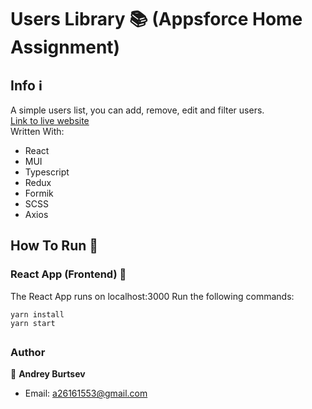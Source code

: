 # Users Library 📚 (Appsforce Home Assignment)

## Info ℹ

A simple users list, you can add, remove, edit and filter users.<br/>
[Link to live website](https://startling-axolotl-786481.netlify.app/)<br/>
Written With:

- React
- MUI
- Typescript
- Redux
- Formik
- SCSS
- Axios

## How To Run 🚀

### React App (Frontend) 🤳

The React App runs on localhost:3000
Run the following commands:

```
yarn install
yarn start
```

##

### Author

👤 **Andrey Burtsev**

- Email: a26161553@gmail.com
